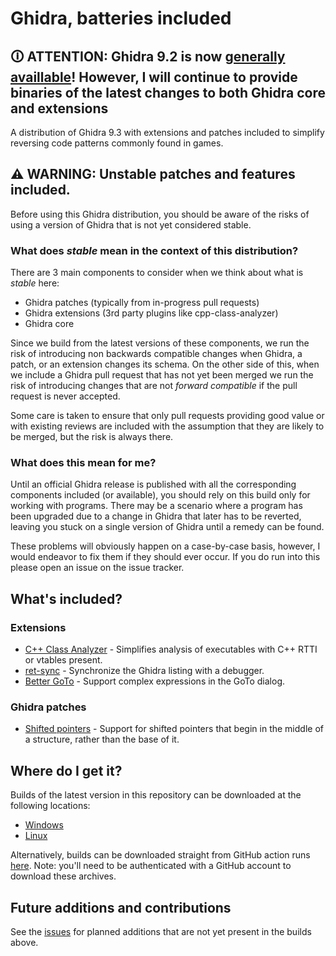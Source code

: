 # Ghidra, batteries included

## **🛈 ATTENTION: Ghidra 9.2 is now [generally availlable](https://ghidra-sre.org/releaseNotes_9.2.html)! However, I will continue to provide binaries of the latest changes to both Ghidra core and extensions**  


A distribution of Ghidra 9.3 with extensions and patches included to simplify reversing code patterns commonly found in games.

## **⚠ WARNING: Unstable patches and features included.**  

Before using this Ghidra distribution, you should be aware of the risks of using a version of Ghidra that is not yet considered stable.

### What does _stable_ mean in the context of this distribution?

There are 3 main components to consider when we think about what is _stable_ here:

- Ghidra patches (typically from in-progress pull requests)
- Ghidra extensions (3rd party plugins like cpp-class-analyzer)
- Ghidra core

Since we build from the latest versions of these components, we run the risk of introducing non backwards compatible changes when Ghidra, a patch, or an extension changes its schema.
On the other side of this, when we include a Ghidra pull request that has not yet been merged we run the risk of introducing changes that are not _forward compatible_ if the pull request is never accepted.

Some care is taken to ensure that only pull requests providing good value or with existing reviews are included with the assumption that they are likely to be merged, but the risk is always there.

### What does this mean for me?

Until an official Ghidra release is published with all the corresponding components included (or available), you should rely on this build only for working with programs.
There may be a scenario where a program has been upgraded due to a change in Ghidra that later has to be reverted, leaving you stuck on a single version of Ghidra until a remedy can be found.

These problems will obviously happen on a case-by-case basis, however, I would endeavor to fix them if they should ever occur.
If you do run into this please open an issue on the issue tracker.

## What's included?

### Extensions

- [C++ Class Analyzer](https://github.com/astrelsky/Ghidra-Cpp-Class-Analyzer) - Simplifies analysis of executables with C++ RTTI or vtables present.
- [ret-sync](https://github.com/bootleg/ret-sync) - Synchronize the Ghidra listing with a debugger.
- [Better GoTo](https://github.com/NationalSecurityAgency/ghidra/pull/2004) - Support complex expressions in the GoTo dialog.

### Ghidra patches

- [Shifted pointers](https://github.com/NationalSecurityAgency/ghidra/pull/2189/files) - Support for shifted pointers that begin in the middle of a structure, rather than the base of it.

## Where do I get it?

Builds of the latest version in this repository can be downloaded at the following locations:

- [Windows](https://github.com/garyttierney/ghidra-batteries-included/releases/download/latest/ghidra-distribution-windows-latest.zip)
- [Linux](https://github.com/garyttierney/ghidra-batteries-included/releases/download/latest/ghidra-distribution-ubuntu-latest.zip)

Alternatively, builds can be downloaded straight from GitHub action runs [here](https://github.com/garyttierney/ghidra-batteries-included/actions/).
Note: you'll need to be authenticated with a GitHub account to download these archives.

## Future additions and contributions

See the [issues](https://github.com/garyttierney/ghidra-batteries-included/issues) for planned additions that are not yet present in the builds above.
